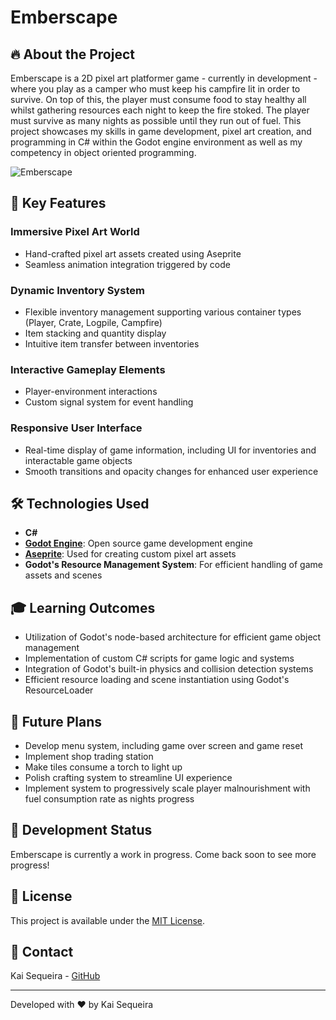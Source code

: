 # Emberscape

## 🔥 About the Project

Emberscape is a 2D pixel art platformer game - currently in development - where you play as a camper who must keep his campfire lit in order to survive. On top of this, the player must consume food to stay healthy all whilst gathering resources each night to keep the fire stoked. The player must survive as many nights as possible until they run out of fuel. This project showcases my skills in game development, pixel art creation, and programming in C# within the Godot engine environment as well as my competency in object oriented programming.

![Emberscape](https://github.com/user-attachments/assets/a0329b66-b1a6-4702-a34c-520323388ac1)

## 🌟 Key Features

### Immersive Pixel Art World
- Hand-crafted pixel art assets created using Aseprite
- Seamless animation integration triggered by code

### Dynamic Inventory System
- Flexible inventory management supporting various container types (Player, Crate, Logpile, Campfire)
- Item stacking and quantity display
- Intuitive item transfer between inventories

### Interactive Gameplay Elements
- Player-environment interactions
- Custom signal system for event handling

### Responsive User Interface
- Real-time display of game information, including UI for inventories and interactable game objects
- Smooth transitions and opacity changes for enhanced user experience

## 🛠️ Technologies Used

- **C#**
- **[Godot Engine](https://godotengine.org/)**: Open source game development engine
- **[Aseprite](https://www.aseprite.org/)**: Used for creating custom pixel art assets
- **Godot's Resource Management System**: For efficient handling of game assets and scenes

## 🎓 Learning Outcomes

- Utilization of Godot's node-based architecture for efficient game object management
- Implementation of custom C# scripts for game logic and systems
- Integration of Godot's built-in physics and collision detection systems
- Efficient resource loading and scene instantiation using Godot's ResourceLoader

## 🔮 Future Plans

- Develop menu system, including game over screen and game reset
- Implement shop trading station
- Make tiles consume a torch to light up
- Polish crafting system to streamline UI experience
- Implement system to progressively scale player malnourishment with fuel consumption rate as nights progress

## 🔄 Development Status

Emberscape is currently a work in progress. Come back soon to see more progress!

## 📝 License

This project is available under the [MIT License](LICENSE).

## 🤝 Contact

Kai Sequeira - [GitHub](https://github.com/kaisequeira)

---

Developed with ❤️ by Kai Sequeira
